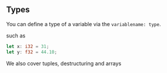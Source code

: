 ## Types

You can define a type of a variable via the `variablename: type`.

such as

```rust
let x: i32 = 31;
let y: f32 = 44.10;
```

We also cover tuples, destructuring and arrays